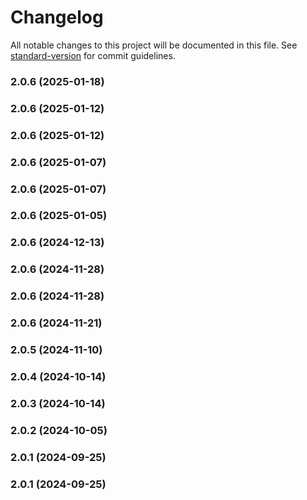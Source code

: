 # Changelog

All notable changes to this project will be documented in this file. See [standard-version](https://github.com/conventional-changelog/standard-version) for commit guidelines.

### 2.0.6 (2025-01-18)

### 2.0.6 (2025-01-12)

### 2.0.6 (2025-01-12)

### 2.0.6 (2025-01-07)

### 2.0.6 (2025-01-07)

### 2.0.6 (2025-01-05)

### 2.0.6 (2024-12-13)

### 2.0.6 (2024-11-28)

### 2.0.6 (2024-11-28)

### 2.0.6 (2024-11-21)

### 2.0.5 (2024-11-10)

### 2.0.4 (2024-10-14)

### 2.0.3 (2024-10-14)

### 2.0.2 (2024-10-05)

### 2.0.1 (2024-09-25)

### 2.0.1 (2024-09-25)

